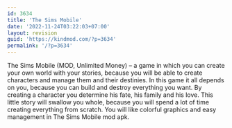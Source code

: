 ```yaml
---
id: 3634
title: 'The Sims Mobile'
date: '2022-11-24T03:22:03+07:00'
layout: revision
guid: 'https://kindmod.com/?p=3634'
permalink: '/?p=3634'
---
```


The Sims Mobile (MOD, Unlimited Money) – a game in which you can create your own world with your stories, because you will be able to create characters and manage them and their destinies. In this game it all depends on you, because you can build and destroy everything you want. By creating a character you determine his fate, his family and his love. This little story will swallow you whole, because you will spend a lot of time creating everything from scratch. You will like colorful graphics and easy management in The Sims Mobile mod apk.